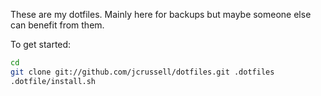 These are my dotfiles. Mainly here for backups but maybe someone else can benefit from them.

To get started:

```bash
cd
git clone git://github.com/jcrussell/dotfiles.git .dotfiles
.dotfile/install.sh
```
